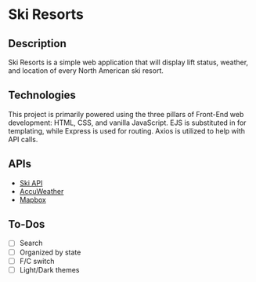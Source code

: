 # Ski Resorts

## Description

Ski Resorts is a simple web application that will display lift status, weather, and location of every North American ski resort.

## Technologies

This project is primarily powered using the three pillars of Front-End web development: HTML, CSS, and vanilla JavaScript. EJS is substituted in for templating, while Express is used for routing. Axios is utilized to help with API calls.

## APIs

- [Ski API](https://skiapi.com/)
- [AccuWeather](https://developer.accuweather.com/)
- [Mapbox](https://www.mapbox.com/)

## To-Dos

- [ ] Search
- [ ] Organized by state
- [ ] F/C switch
- [ ] Light/Dark themes
